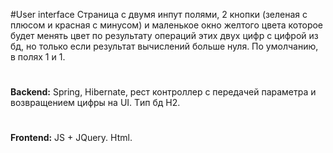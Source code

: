 #User interface
Cтраница с двумя инпут полями, 2 кнопки (зеленая с плюсом и красная с минусом) и маленькое окно желтого цвета которое 
будет менять цвет по результату операций этих двух цифр с цифрой из бд, но только если результат вычислений больше нуля. По умолчанию, в полях 1 и 1.

#
**Backend:** Spring, Hibernate, рест контроллер с передачей параметра и возвращением цифры на UI. Tип бд H2.
#
**Frontend:** JS + JQuery. Html.